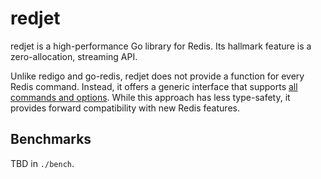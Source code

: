# redjet


redjet is a high-performance Go library for Redis. Its hallmark feature is
a zero-allocation, streaming API.

Unlike redigo and go-redis, redjet does not provide a function for every
Redis command. Instead, it offers a generic interface that supports [all commands
and options](https://redis.io/commands/). While this approach has less
type-safety, it provides forward compatibility with new Redis features.


## Benchmarks

TBD in `./bench`.